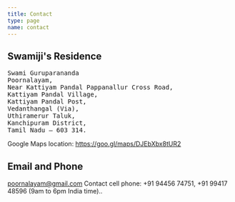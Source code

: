 ```yaml
---
title: Contact
type: page
name: contact
---
```


## Swamiji's Residence
<pre>
Swami Guruparananda
Poornalayam,
Near Kattiyam Pandal Pappanallur Cross Road,
Kattiyam Pandal Village,
Kattiyam Pandal Post,
Vedanthangal (Via),
Uthiramerur Taluk,
Kanchipuram District,
Tamil Nadu – 603 314.
</pre>
Google Maps location: https://goo.gl/maps/DJEbXbx8tUR2



## Email and Phone
poornalayam@gmail.com
Contact cell phone: +91 94456 74751, +91 99417 48596 (9am to 6pm India time)..